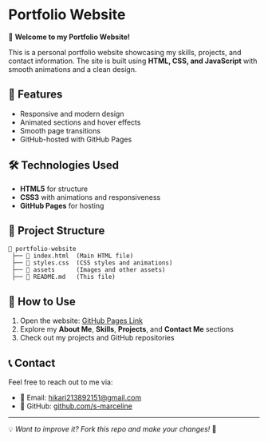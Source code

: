# Portfolio Website

🚀 **Welcome to my Portfolio Website!**

This is a personal portfolio website showcasing my skills, projects, and contact information. The site is built using **HTML, CSS, and JavaScript** with smooth animations and a clean design.

## 🌟 Features
- Responsive and modern design
- Animated sections and hover effects
- Smooth page transitions
- GitHub-hosted with GitHub Pages

## 🛠️ Technologies Used
- **HTML5** for structure
- **CSS3** with animations and responsiveness
- **GitHub Pages** for hosting

## 📂 Project Structure
```
📁 portfolio-website
 ├── 📄 index.html  (Main HTML file)
 ├── 📄 styles.css  (CSS styles and animations)
 ├── 📂 assets      (Images and other assets)
 ├── 📄 README.md   (This file)
```

## 📌 How to Use
1. Open the website: [GitHub Pages Link](https://s-marceline.github.io/portfolio/)
2. Explore my **About Me**, **Skills**, **Projects**, and **Contact Me** sections
3. Check out my projects and GitHub repositories

## 📞 Contact
Feel free to reach out to me via:
- 📧 Email: [hikari213892151@gmail.com](mailto:hikari213892151@gmail.com)
- 🔗 GitHub: [github.com/s-marceline](https://github.com/s-marceline)

---
💡 _Want to improve it? Fork this repo and make your changes!_ 🚀
